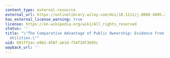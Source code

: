 ```yaml
---
content_type: external-resource
external_url: https://onlinelibrary.wiley.com/doi/10.1111/j.0008-4085.2005.00296.x
has_external_license_warning: true
license: https://en.wikipedia.org/wiki/All_rights_reserved
status: ''
title: "\"The Comparative Advantage of Public Ownership: Evidence from U.S. Electric\_\
  Utilities.\""
uid: 691ff2ec-e9b2-458f-ab1d-f34f3df3b95c
wayback_url: ''
---
```

